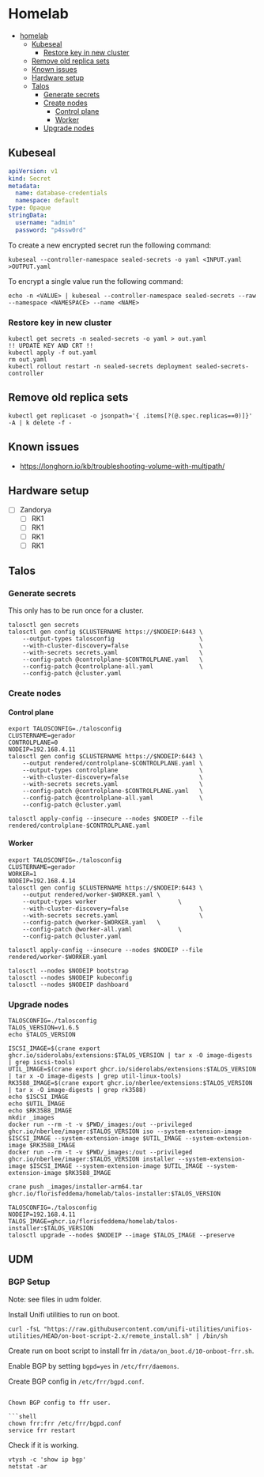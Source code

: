 # Homelab

<!-- TOC -->
* [homelab](#homelab)
  * [Kubeseal](#kubeseal)
    * [Restore key in new cluster](#restore-key-in-new-cluster)
  * [Remove old replica sets](#remove-old-replica-sets)
  * [Known issues](#known-issues)
  * [Hardware setup](#hardware-setup)
  * [Talos](#talos)
    * [Generate secrets](#generate-secrets)
    * [Create nodes](#create-nodes)
      * [Control plane](#control-plane)
      * [Worker](#worker)
    * [Upgrade nodes](#upgrade-nodes)
<!-- TOC -->

## Kubeseal

```yaml
apiVersion: v1
kind: Secret
metadata:
  name: database-credentials
  namespace: default
type: Opaque
stringData:
  username: "admin"
  password: "p4ssw0rd"
```

To create a new encrypted secret run the following command:

```shell
kubeseal --controller-namespace sealed-secrets -o yaml <INPUT.yaml >OUTPUT.yaml
```

To encrypt a single value run the following command:

```shell
echo -n <VALUE> | kubeseal --controller-namespace sealed-secrets --raw --namespace <NAMESPACE> --name <NAME>
```

### Restore key in new cluster

```shell
kubectl get secrets -n sealed-secrets -o yaml > out.yaml
!! UPDATE KEY AND CRT !!
kubectl apply -f out.yaml
rm out.yaml
kubectl rollout restart -n sealed-secrets deployment sealed-secrets-controller
```

## Remove old replica sets

```shell
kubectl get replicaset -o jsonpath='{ .items[?(@.spec.replicas==0)]}' -A | k delete -f -
```

## Known issues

- https://longhorn.io/kb/troubleshooting-volume-with-multipath/

## Hardware setup

- [ ] Zandorya
  - [ ] RK1
  - [ ] RK1
  - [ ] RK1
  - [ ] RK1

## Talos

### Generate secrets

This only has to be run once for a cluster.

```shell
talosctl gen secrets
talosctl gen config $CLUSTERNAME https://$NODEIP:6443 \
    --output-types talosconfig                        \
    --with-cluster-discovery=false                    \
    --with-secrets secrets.yaml                       \
    --config-patch @controlplane-$CONTROLPLANE.yaml   \
    --config-patch @controlplane-all.yaml             \
    --config-patch @cluster.yaml
```

### Create nodes

#### Control plane

```shell
export TALOSCONFIG=./talosconfig
CLUSTERNAME=gerador
CONTROLPLANE=0
NODEIP=192.168.4.11
talosctl gen config $CLUSTERNAME https://$NODEIP:6443 \
    --output rendered/controlplane-$CONTROLPLANE.yaml \
    --output-types controlplane                       \
    --with-cluster-discovery=false                    \
    --with-secrets secrets.yaml                       \
    --config-patch @controlplane-$CONTROLPLANE.yaml   \
    --config-patch @controlplane-all.yaml             \
    --config-patch @cluster.yaml
    
talosctl apply-config --insecure --nodes $NODEIP --file rendered/controlplane-$CONTROLPLANE.yaml
```

#### Worker

```shell
export TALOSCONFIG=./talosconfig
CLUSTERNAME=gerador
WORKER=1
NODEIP=192.168.4.14
talosctl gen config $CLUSTERNAME https://$NODEIP:6443 \
    --output rendered/worker-$WORKER.yaml \
    --output-types worker                       \
    --with-cluster-discovery=false                    \
    --with-secrets secrets.yaml                       \
    --config-patch @worker-$WORKER.yaml   \
    --config-patch @worker-all.yaml             \
    --config-patch @cluster.yaml
    
talosctl apply-config --insecure --nodes $NODEIP --file rendered/worker-$WORKER.yaml
```

```shell
talosctl --nodes $NODEIP bootstrap
talosctl --nodes $NODEIP kubeconfig
talosctl --nodes $NODEIP dashboard
```

### Upgrade nodes

```shell
TALOSCONFIG=./talosconfig
TALOS_VERSION=v1.6.5
echo $TALOS_VERSION

ISCSI_IMAGE=$(crane export ghcr.io/siderolabs/extensions:$TALOS_VERSION | tar x -O image-digests | grep iscsi-tools)
UTIL_IMAGE=$(crane export ghcr.io/siderolabs/extensions:$TALOS_VERSION | tar x -O image-digests | grep util-linux-tools)
RK3588_IMAGE=$(crane export ghcr.io/nberlee/extensions:$TALOS_VERSION | tar x -O image-digests | grep rk3588)
echo $ISCSI_IMAGE
echo $UTIL_IMAGE
echo $RK3588_IMAGE
mkdir _images
docker run --rm -t -v $PWD/_images:/out --privileged ghcr.io/nberlee/imager:$TALOS_VERSION iso --system-extension-image $ISCSI_IMAGE --system-extension-image $UTIL_IMAGE --system-extension-image $RK3588_IMAGE
docker run --rm -t -v $PWD/_images:/out --privileged ghcr.io/nberlee/imager:$TALOS_VERSION installer --system-extension-image $ISCSI_IMAGE --system-extension-image $UTIL_IMAGE --system-extension-image $RK3588_IMAGE

crane push _images/installer-arm64.tar ghcr.io/florisfeddema/homelab/talos-installer:$TALOS_VERSION
```

```shell
TALOSCONFIG=./talosconfig
NODEIP=192.168.4.11
TALOS_IMAGE=ghcr.io/florisfeddema/homelab/talos-installer:$TALOS_VERSION
talosctl upgrade --nodes $NODEIP --image $TALOS_IMAGE --preserve
```

## UDM 

### BGP Setup

Note: see files in udm folder.

Install Unifi utilities to run on boot.

```shell
curl -fsL "https://raw.githubusercontent.com/unifi-utilities/unifios-utilities/HEAD/on-boot-script-2.x/remote_install.sh" | /bin/sh
```

Create run on boot script to install frr in `/data/on_boot.d/10-onboot-frr.sh`.

Enable BGP by setting `bgpd=yes` in `/etc/frr/daemons`.

Create BGP config in `/etc/frr/bgpd.conf`.

```shell

Chown BGP config to ffr user.

```shell
chown frr:frr /etc/frr/bgpd.conf
service frr restart
```

Check if it is working.

```shell
vtysh -c 'show ip bgp'
netstat -ar
```
